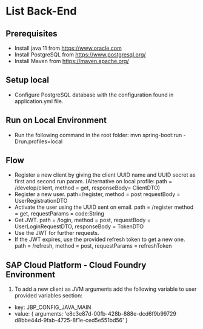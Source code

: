 # List Back-End

## Prerequisites 

+ Install java 11 from https://www.oracle.com
+ Install PostgreSQL from https://www.postgresql.org/
+ Install Maven from https://maven.apache.org/

## Setup local

+ Configure PostgreSQL database with the configuration found in application.yml file.

## Run on Local Environment

+ Run the following command in the root folder: mvn spring-boot:run -Drun.profiles=local

## Flow 

+ Register a new client by giving the client UUID name and UUID secret as first and second run param. (Alternative on local profile: path = /develop/client, method = get, responseBody= ClientDTO)
+ Register a new user. path=/register, method = post requestBody = UserRegistrationDTO
+ Activate the user using the UUID sent on email. path = /register method = get, requestParams = code:String
+ Get JWT. path = /login, method = post, requestBody = UserLoginRequestDTO, responseBody = TokenDTO
+ Use the JWT for further requests.
+ If the JWT expires, use the provided refresh token to get a new one. path = /refresh, method = post, requestParams = refreshToken

## SAP Cloud Platform - Cloud Foundry Environment

1. To add a new client as JVM arguments add the following variable to user provided variables section:
 - key: JBP_CONFIG_JAVA_MAIN
 - value: { arguments: 'e8c3e87d-00fb-428b-888e-dcd6f9b99729 d8bbe44d-9fab-4725-8f1e-ced5e551bd56' } 